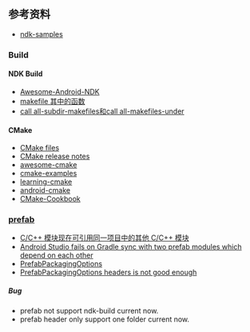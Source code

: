 ## 参考资料
* [ndk-samples](https://github.com/android/ndk-samples)

### Build

#### NDK Build
* [Awesome-Android-NDK](https://github.com/JsonChao/Awesome-Android-NDK)
* [makefile 其中的函数](https://www.cnblogs.com/fly-fish/archive/2012/05/07/2489349.html)
* [call all-subdir-makefiles和call all-makefiles-under](https://www.jianshu.com/p/28992a35037e)

#### CMake
* [CMake files](https://cmake.org/files/)
* [CMake release notes](https://cmake.org/cmake/help/latest/release/index.html)
* [awesome-cmake](https://github.com/onqtam/awesome-cmake)
* [cmake-examples](https://github.com/ttroy50/cmake-examples)
* [learning-cmake](https://github.com/Akagi201/learning-cmake)
* [android-cmake](https://github.com/taka-no-me/android-cmake)
* [CMake-Cookbook](https://github.com/xiaoweiChen/CMake-Cookbook)

### [prefab](https://google.github.io/prefab/example-workflow.html)
* [C/C++ 模块现在可引用同一项目中的其他 C/C++ 模块](https://developer.android.com/studio/releases/gradle-plugin?buildsystem=ndk-build#cpp-references)
* [Android Studio fails on Gradle sync with two prefab modules which depend on each other](https://issuetracker.google.com/issues/222811915)
* [PrefabPackagingOptions](https://developer.android.com/reference/tools/gradle-api/7.1/com/android/build/api/dsl/PrefabPackagingOptions#headerOnly:kotlin.Boolean)
* [PrefabPackagingOptions headers is not good enough](https://issuetracker.google.com/issues/168994860)

##### Bug
* prefab not support ndk-build current now.
* prefab header only support one folder current now.